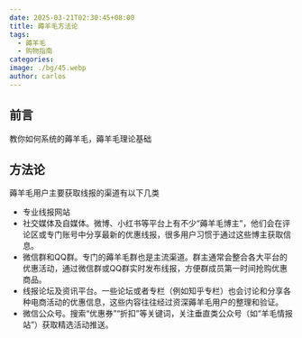 ```yaml
---
date: 2025-03-21T02:30:45+08:00
title: 薅羊毛方法论
tags:
  - 薅羊毛
  - 购物指南
categories: 
image: ./bg/45.webp
author: carlos
---
```


## 前言

教你如何系统的薅羊毛，薅羊毛理论基础

## 方法论

薅羊毛用户主要获取线报的渠道有以下几类

- 专业线报网站
- 社交媒体及自媒体。微博、小红书等平台上有不少“薅羊毛博主”，他们会在评论区或专门账号中分享最新的优惠线报，很多用户习惯于通过这些博主获取信息。
- 微信群和QQ群。专门的薅羊毛群也是主流渠道。群主通常会整合各大平台的优惠活动，通过微信群或QQ群实时发布线报，方便群成员第一时间抢购优惠商品。
- 线报论坛及资讯平台。一些论坛或者专栏（例如知乎专栏）也会讨论和分享各种电商活动的优惠信息，这些内容往往经过资深薅羊毛用户的整理和验证。
- 微信公众号。搜索“优惠券”“折扣”等关键词，关注垂直类公众号（如“羊毛情报站”）获取精选活动推送‌。